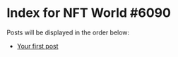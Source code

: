 # Index for NFT World #6090
Posts will be displayed in the order below:

- [Your first post](./001-first.md)

